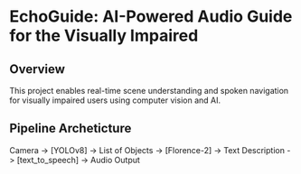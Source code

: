 # EchoGuide: AI-Powered Audio Guide for the Visually Impaired
## **Overview**
This project enables real-time scene understanding and spoken navigation for visually impaired users using computer vision and AI.

## **Pipeline Archeticture**
Camera -> [YOLOv8] -> List of Objects -> [Florence-2] -> Text Description -> [text_to_speech] -> Audio Output
